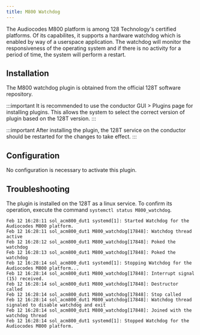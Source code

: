 ```yaml
---
title: M800 Watchdog
---
```


The Audiocodes M800 platform is among 128 Technology's certified platforms. Of its capabilites, it supports a hardware watchdog which is enabled by way of a userspace application. The watchdog will monitor the responsiveness of the operating system and if there is no activity for a period of time, the system will perform a restart.

## Installation

The M800 watchdog plugin is obtained from the official 128T software repository.

:::important
It is recommended to use the conductor GUI > Plugins page for installing plugins. This allows the system to select the correct version of plugin based on the 128T version.
:::

:::important
After installing the plugin, the 128T service on the conductor should be restarted for the changes to take effect.
:::

## Configuration

No configuration is necessary to activate this plugin.

## Troubleshooting

The plugin is installed on the 128T as a linux service.  To confirm its operation, execute the command `systemctl status M800_watchdog`.

```
Feb 12 16:28:11 sol_acm800_dut1 systemd[1]: Started Watchdog for the Audiocodes M800 platform.
Feb 12 16:28:11 sol_acm800_dut1 M800_watchdog[17848]: Watchdog thread active
Feb 12 16:28:12 sol_acm800_dut1 M800_watchdog[17848]: Poked the watchdog
Feb 12 16:28:13 sol_acm800_dut1 M800_watchdog[17848]: Poked the watchdog
Feb 12 16:28:14 sol_acm800_dut1 systemd[1]: Stopping Watchdog for the Audiocodes M800 platform...
Feb 12 16:28:14 sol_acm800_dut1 M800_watchdog[17848]: Interrupt signal (15) received.
Feb 12 16:28:14 sol_acm800_dut1 M800_watchdog[17848]: Destructor called
Feb 12 16:28:14 sol_acm800_dut1 M800_watchdog[17848]: Stop called
Feb 12 16:28:14 sol_acm800_dut1 M800_watchdog[17848]: Watchdog thread signaled to disable watchdog and exit
Feb 12 16:28:14 sol_acm800_dut1 M800_watchdog[17848]: Joined with the watchdog thread
Feb 12 16:28:14 sol_acm800_dut1 systemd[1]: Stopped Watchdog for the Audiocodes M800 platform.
```